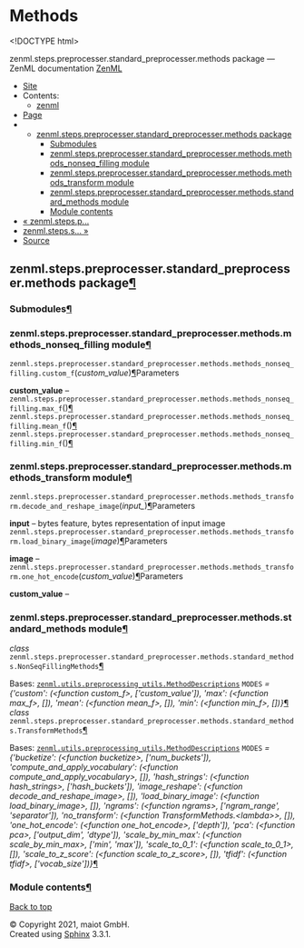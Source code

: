 # Methods

&lt;!DOCTYPE html&gt;

zenml.steps.preprocesser.standard\_preprocesser.methods package — ZenML documentation  [ZenML](https://github.com/maiot-io/zenml/tree/e2cf3eb9599a3b31a4ee646048d90127dfdbb178/docs/sphinx_docs/_build/html/index.html)

*  [Site](https://github.com/maiot-io/zenml/tree/e2cf3eb9599a3b31a4ee646048d90127dfdbb178/docs/sphinx_docs/_build/html/index.html)
  * Contents:
    * [zenml](https://github.com/maiot-io/zenml/tree/e2cf3eb9599a3b31a4ee646048d90127dfdbb178/docs/sphinx_docs/_build/html/modules.html)
*  [Page](zenml.steps.preprocesser.standard_preprocesser.methods.md)
  * * [zenml.steps.preprocesser.standard\_preprocesser.methods package](zenml.steps.preprocesser.standard_preprocesser.methods.md)
      * [Submodules](zenml.steps.preprocesser.standard_preprocesser.methods.md#submodules)
      * [zenml.steps.preprocesser.standard\_preprocesser.methods.methods\_nonseq\_filling module](zenml.steps.preprocesser.standard_preprocesser.methods.md#module-zenml.steps.preprocesser.standard_preprocesser.methods.methods_nonseq_filling)
      * [zenml.steps.preprocesser.standard\_preprocesser.methods.methods\_transform module](zenml.steps.preprocesser.standard_preprocesser.methods.md#module-zenml.steps.preprocesser.standard_preprocesser.methods.methods_transform)
      * [zenml.steps.preprocesser.standard\_preprocesser.methods.standard\_methods module](zenml.steps.preprocesser.standard_preprocesser.methods.md#module-zenml.steps.preprocesser.standard_preprocesser.methods.standard_methods)
      * [Module contents](zenml.steps.preprocesser.standard_preprocesser.methods.md#module-zenml.steps.preprocesser.standard_preprocesser.methods)
* [ « zenml.steps.p...](./)
* [ zenml.steps.s... »](../../zenml.steps.sequencer/)
*  [Source](https://github.com/maiot-io/zenml/tree/e2cf3eb9599a3b31a4ee646048d90127dfdbb178/docs/sphinx_docs/_build/html/_sources/zenml.steps.preprocesser.standard_preprocesser.methods.rst.txt)

## zenml.steps.preprocesser.standard\_preprocesser.methods package[¶](zenml.steps.preprocesser.standard_preprocesser.methods.md#zenml-steps-preprocesser-standard-preprocesser-methods-package)

### Submodules[¶](zenml.steps.preprocesser.standard_preprocesser.methods.md#submodules)

### zenml.steps.preprocesser.standard\_preprocesser.methods.methods\_nonseq\_filling module[¶](zenml.steps.preprocesser.standard_preprocesser.methods.md#module-zenml.steps.preprocesser.standard_preprocesser.methods.methods_nonseq_filling)

 `zenml.steps.preprocesser.standard_preprocesser.methods.methods_nonseq_filling.custom_f`\(_custom\_value_\)[¶](zenml.steps.preprocesser.standard_preprocesser.methods.md#zenml.steps.preprocesser.standard_preprocesser.methods.methods_nonseq_filling.custom_f)Parameters

**custom\_value** – `zenml.steps.preprocesser.standard_preprocesser.methods.methods_nonseq_filling.max_f`\(\)[¶](zenml.steps.preprocesser.standard_preprocesser.methods.md#zenml.steps.preprocesser.standard_preprocesser.methods.methods_nonseq_filling.max_f) `zenml.steps.preprocesser.standard_preprocesser.methods.methods_nonseq_filling.mean_f`\(\)[¶](zenml.steps.preprocesser.standard_preprocesser.methods.md#zenml.steps.preprocesser.standard_preprocesser.methods.methods_nonseq_filling.mean_f) `zenml.steps.preprocesser.standard_preprocesser.methods.methods_nonseq_filling.min_f`\(\)[¶](zenml.steps.preprocesser.standard_preprocesser.methods.md#zenml.steps.preprocesser.standard_preprocesser.methods.methods_nonseq_filling.min_f)

### zenml.steps.preprocesser.standard\_preprocesser.methods.methods\_transform module[¶](zenml.steps.preprocesser.standard_preprocesser.methods.md#module-zenml.steps.preprocesser.standard_preprocesser.methods.methods_transform)

 `zenml.steps.preprocesser.standard_preprocesser.methods.methods_transform.decode_and_reshape_image`\(_input\__\)[¶](zenml.steps.preprocesser.standard_preprocesser.methods.md#zenml.steps.preprocesser.standard_preprocesser.methods.methods_transform.decode_and_reshape_image)Parameters

**input** – bytes feature, bytes representation of input image `zenml.steps.preprocesser.standard_preprocesser.methods.methods_transform.load_binary_image`\(_image_\)[¶](zenml.steps.preprocesser.standard_preprocesser.methods.md#zenml.steps.preprocesser.standard_preprocesser.methods.methods_transform.load_binary_image)Parameters

**image** – `zenml.steps.preprocesser.standard_preprocesser.methods.methods_transform.one_hot_encode`\(_custom\_value_\)[¶](zenml.steps.preprocesser.standard_preprocesser.methods.md#zenml.steps.preprocesser.standard_preprocesser.methods.methods_transform.one_hot_encode)Parameters

**custom\_value** –

### zenml.steps.preprocesser.standard\_preprocesser.methods.standard\_methods module[¶](zenml.steps.preprocesser.standard_preprocesser.methods.md#module-zenml.steps.preprocesser.standard_preprocesser.methods.standard_methods)

 _class_ `zenml.steps.preprocesser.standard_preprocesser.methods.standard_methods.NonSeqFillingMethods`[¶](zenml.steps.preprocesser.standard_preprocesser.methods.md#zenml.steps.preprocesser.standard_preprocesser.methods.standard_methods.NonSeqFillingMethods)

Bases: [`zenml.utils.preprocessing_utils.MethodDescriptions`](../../../zenml.utils/#zenml.utils.preprocessing_utils.MethodDescriptions) `MODES` _= {'custom': \(&lt;function custom\_f&gt;, \['custom\_value'\]\), 'max': \(&lt;function max\_f&gt;, \[\]\), 'mean': \(&lt;function mean\_f&gt;, \[\]\), 'min': \(&lt;function min\_f&gt;, \[\]\)}_[¶](zenml.steps.preprocesser.standard_preprocesser.methods.md#zenml.steps.preprocesser.standard_preprocesser.methods.standard_methods.NonSeqFillingMethods.MODES) _class_ `zenml.steps.preprocesser.standard_preprocesser.methods.standard_methods.TransformMethods`[¶](zenml.steps.preprocesser.standard_preprocesser.methods.md#zenml.steps.preprocesser.standard_preprocesser.methods.standard_methods.TransformMethods)

Bases: [`zenml.utils.preprocessing_utils.MethodDescriptions`](../../../zenml.utils/#zenml.utils.preprocessing_utils.MethodDescriptions) `MODES` _= {'bucketize': \(&lt;function bucketize&gt;, \['num\_buckets'\]\), 'compute\_and\_apply\_vocabulary': \(&lt;function compute\_and\_apply\_vocabulary&gt;, \[\]\), 'hash\_strings': \(&lt;function hash\_strings&gt;, \['hash\_buckets'\]\), 'image\_reshape': \(&lt;function decode\_and\_reshape\_image&gt;, \[\]\), 'load\_binary\_image': \(&lt;function load\_binary\_image&gt;, \[\]\), 'ngrams': \(&lt;function ngrams&gt;, \['ngram\_range', 'separator'\]\), 'no\_transform': \(&lt;function TransformMethods.&lt;lambda&gt;&gt;, \[\]\), 'one\_hot\_encode': \(&lt;function one\_hot\_encode&gt;, \['depth'\]\), 'pca': \(&lt;function pca&gt;, \['output\_dim', 'dtype'\]\), 'scale\_by\_min\_max': \(&lt;function scale\_by\_min\_max&gt;, \['min', 'max'\]\), 'scale\_to\_0\_1': \(&lt;function scale\_to\_0\_1&gt;, \[\]\), 'scale\_to\_z\_score': \(&lt;function scale\_to\_z\_score&gt;, \[\]\), 'tfidf': \(&lt;function tfidf&gt;, \['vocab\_size'\]\)}_[¶](zenml.steps.preprocesser.standard_preprocesser.methods.md#zenml.steps.preprocesser.standard_preprocesser.methods.standard_methods.TransformMethods.MODES)

### Module contents[¶](zenml.steps.preprocesser.standard_preprocesser.methods.md#module-zenml.steps.preprocesser.standard_preprocesser.methods)

 [Back to top](zenml.steps.preprocesser.standard_preprocesser.methods.md)

 © Copyright 2021, maiot GmbH.  
 Created using [Sphinx](http://sphinx-doc.org/) 3.3.1.  


